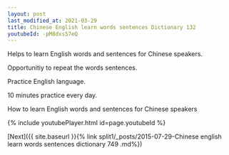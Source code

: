 ```yaml
---
layout: post
last_modified_at: 2021-03-29
title: Chinese English learn words sentences Dictionary 132 
youtubeId: -pM8dxs57eQ
---
```

 
 
Helps to learn English words and sentences for Chinese speakers.

Opportunitiy to repeat the words sentences. 

Practice English language. 
 
10 minutes practice every day. 
 
How to learn English words and sentences for Chinese speakers 
 
{% include youtubePlayer.html id=page.youtubeId %}
 
 
[Next]({{ site.baseurl }}{% link  split1/_posts/2015-07-29-Chinese english learn words sentences dictionary 749 .md%})
 
